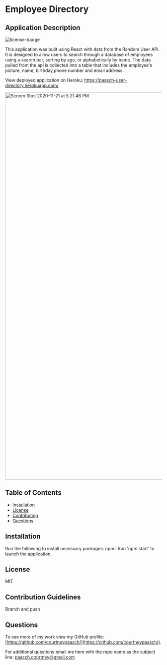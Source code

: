 # Employee Directory
  
  ## Application Description
  ![license-badge](https://img.shields.io/badge/License-MIT-blue.svg)
  
  This application was built using React with data from the Random User API. It is designed to allow users to search through a database of employees using a search bar, sorting by age, or alphabetically by name. The data pulled from the api is collected into a table that includes the employee's picture, name, birthday,phone number and email address.
  
  View deployed application on Heroku: https://paasch-user-directory.herokuapp.com/
  
  <img width="1241" alt="Screen Shot 2020-11-21 at 5 21 46 PM" src="https://user-images.githubusercontent.com/40651335/99888873-0f2a3f00-2c1e-11eb-9420-1726d7848f68.png">


  ## Table of Contents
  * [Installation](#installation)
  * [License](#license)
  * [Contributing](#contribution-guidelines)
  * [Questions](#questions)
  
  ## Installation
  Run the following to install necessary packages:
  npm i 
  Run 'npm start' to launch the application.

  ## License
  MIT

  ## Contribution Guidelines
  Branch and push 

  ## Questions
  To see more of my work view my GitHub profile: [https://github.com/courtneypaasch/](https://github.com/courtneypaasch/).
  
  For additional questions email me here with the repo name as the subject line: paasch.courtney@gmail.com
  
